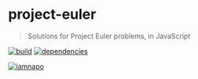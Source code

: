 # project-euler

> Solutions for Project Euler problems, in JavaScript

[![build](https://badges.iamnapo.me/ci/iamnapo/project-euler)](https://github.com/iamnapo/project-euler/actions) [![dependencies](https://badges.iamnapo.me/deps/iamnapo/project-euler)](./package.json)

[![iamnapo](https://projecteuler.net/profile/iamnapo.png)](https://projecteuler.net/)
